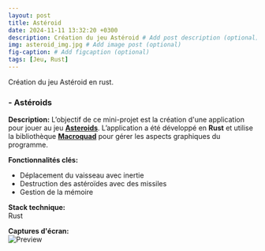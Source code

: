 ```yaml
---
layout: post
title: Astéroid
date: 2024-11-11 13:32:20 +0300
description: Création du jeu Astéroid # Add post description (optional)
img: asteroid_img.jpg # Add image post (optional)
fig-caption: # Add figcaption (optional)
tags: [Jeu, Rust]
---
```


Création du jeu Astéroid en rust.

### - Astéroids


**Description:** L’objectif de ce mini-projet est la création d'une application pour jouer au jeu [**Asteroids**](https://fr.wikipedia.org/wiki/Asteroids). L’application a été développé en **Rust** et utilise la bibliothèque [**Macroquad**](https://macroquad.rs/) pour gérer les aspects graphiques du programme.

**Fonctionnalités clés:**
- Déplacement du vaisseau avec inertie
- Destruction des astéroïdes avec des missiles
- Gestion de la mémoire

**Stack technique:**  
 Rust

**Captures d'écran:**  
![Preview](lien-vers-image)
